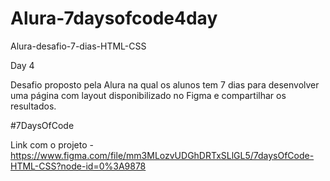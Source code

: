 # Alura-7daysofcode4day

Alura-desafio-7-dias-HTML-CSS

Day 4

Desafio proposto pela Alura na qual os alunos tem 7 dias para desenvolver uma página com layout disponibilizado no Figma e compartilhar os resultados.

#7DaysOfCode

Link com o projeto - https://www.figma.com/file/mm3MLozvUDGhDRTxSLlGL5/7daysOfCode-HTML-CSS?node-id=0%3A9878

